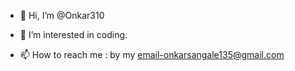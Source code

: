 - 👋 Hi, I’m @Onkar310
- 👀 I’m interested in coding.

- 📫 How to reach me : by my email-onkarsangale135@gmail.com

<!---
Onkar310/Onkar310 is a ✨ special ✨ repository because its `README.md` (this file) appears on your GitHub profile.
You can click the Preview link to take a look at your changes.
--->
